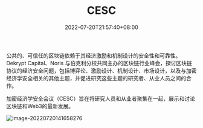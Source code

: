 ﻿---
weight: 
title: "CESC"
description: "公共的、可信任的区块链依赖于其经济激励和机制设计的安全性和可靠性"
date: 2022-07-20T21:57:40+08:00
lastmod: 2022-07-20T16:45:40+08:00
draft: false
authors: ["MineW"]
featuredImage: "cesc.jpg"
link: ""
tags: ["元宇宙社区","CESC"]
categories: ["navigation"]
navigation: ["元宇宙社区"]
lightgallery: true
toc: true
pinned: false
recommend: false
recommend1: false
---
公共的、可信任的区块链依赖于其经济激励和机制设计的安全性和可靠性。Dekrypt Capital、Noris 与伯克利分校共同主办的区块链行业峰会，探讨区块链协议的经济安全问题，包括博弈论、激励设计、机制设计、市场设计，以及与加密经济学安全相关的其他主题，并促进研究这些主题的研究者、从业人员之间的合作。

加密经济学安全会议（CESC）旨在将研究人员和从业者聚集在一起，展示和讨论区块链和Web3的最新发展。

![image-20220720141658276](image-20220720141658276.png)

